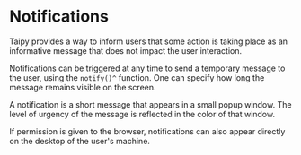 # Notifications

Taipy provides a way to inform users that some action is taking place
as an informative message that does not impact the user interaction.

Notifications can be triggered at any time to send a temporary message
to the user, using the `notify()^` function. One can specify how long
the message remains visible on the screen.

A notification is a short message that appears in a small popup window.
The level of urgency of the message is reflected in the color of that window.

If permission is given to the browser, notifications can also appear directly
on the desktop of the user's machine.
